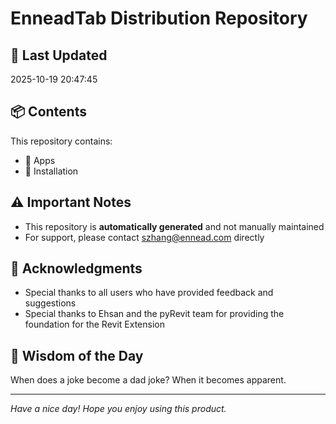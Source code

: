 # EnneadTab Distribution Repository

## 📅 Last Updated
2025-10-19 20:47:45



## 📦 Contents
This repository contains:
- 📂 Apps
- 📂 Installation

## ⚠️ Important Notes
- This repository is **automatically generated** and not manually maintained
- For support, please contact szhang@ennead.com directly

## 🙏 Acknowledgments
- Special thanks to all users who have provided feedback and suggestions
- Special thanks to Ehsan and the pyRevit team for providing the foundation for the Revit Extension

## 💭 Wisdom of the Day
When does a joke become a dad joke? When it becomes apparent.

---
*Have a nice day! Hope you enjoy using this product.*
